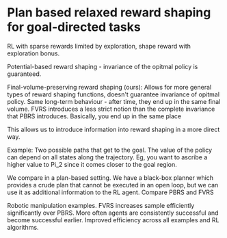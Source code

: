 # Plan based relaxed reward shaping for goal-directed tasks

RL with sparse rewards limited by exploration, shape reward with exploration bonus.

Potential-based reward shaping - invariance of the opitmal policy is guaranteed.

Final-volume-preserving reward shaping (ours): Allows for more general types of reward shaping functions, doesn't guarantee invariance of opitmal policy. Same long-term behaviour - after time, they end up in the same final volume. FVRS introduces a less strict notion than the complete invariance that PBRS introduces. Basically, you end up in the same place

This allows us to introduce information into reward shaping in a more direct way.

Example: Two possible paths that get to the goal. The value of the policy can depend on all states along the trajectory. Eg, you want to ascribe a higher value to Pi_2 since it comes closer to the goal region.

We compare in a plan-based setting. We have a black-box planner which provides a crude plan that cannot be executed in an open loop, but we can use it as additional information to the RL agent. Compare PBRS and FVRS

Robotic manipulation examples. FVRS increases sample efficiently significantly over PBRS. More often agents are consistently successful and become successful earlier. Improved efficiency across all examples and RL algorithms.





